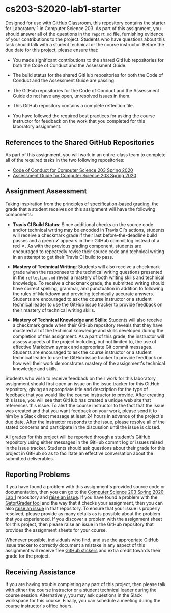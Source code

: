 # cs203-S2020-lab1-starter

Designed for use with [GitHub Classroom](https://classroom.github.com/), this
repository contains the starter for Laboratory 1 in Computer Science 203. As
part of this assignment, you should answer all of the questions in the
`report.md` file, furnishing evidence of your contributions to the project.
Students who have questions about this task should talk with a student technical
or the course instructor. Before the due date for this project, please ensure
that:

- You made significant contributions to the shared GitHub repositories for both
  the Code of Conduct and the Assessment Guide.

- The build status for the shared GitHub repositories for both the Code of
  Conduct and the Assessment Guide are passing.

- The GitHub repositories for the Code of Conduct and the Assessment Guide do
  not have any open, unresolved issues in them.

- This GitHub repository contains a complete reflection file.

- You have followed the required best practices for asking the course instructor
  for feedback on the work that you completed for this laboratory assignment.

## References to the Shared GitHub Repositories

As part of this assignment, you will work in an entire-class team to complete
all of the required tasks in the two following repositories:

- [Code of Conduct for Computer Science 203 Spring 2020](https://github.com/Allegheny-Computer-Science-203-S2020/cs203-S2020-conduct)
- [Assessment Guide for Computer Science 203 Spring 2020](https://github.com/Allegheny-Computer-Science-203-S2020/cs203-S2020-assessment)

## Assignment Assessment

Taking inspiration from the principles of [specification-based
grading](http://rtalbert.org/return-to-specs-grading-calculus/), the grade that
a student receives on this assignment will have the following components:

- **Travis CI Build Status**: Since additional checks on the source code and/or
  technical writing may be encoded in Travis CI's actions, students will receive
  a checkmark grade if their last before-the-deadline build passes and a green
  &#x2714; appears in their GitHub commit log instead of a red &#x2717;. As with
  the previous grading component, students are encouraged to repeatedly revise
  their source code and technical writing in an attempt to get their Travis CI
  build to pass.

- **Mastery of Technical Writing**: Students will also receive a checkmark grade
  when the responses to the technical writing questions presented in the
  `reflection.md` reveal a mastery of both writing skills and technical
  knowledge. To receive a checkmark grade, the submitted writing should have
  correct spelling, grammar, and punctuation in addition to following the rules
  of Markdown and providing technically accurate answers. Students are
  encouraged to ask the course instructor or a student technical leader to use
  the GitHub issue tracker to provide feedback on their mastery of technical
  writing skills.

- **Mastery of Technical Knowledge and Skills**: Students will also receive a
  checkmark grade when their GitHub repository reveals that they have mastered
  all of the technical knowledge and skills developed during the completion of
  this assignment. As a part of this grade, the instructor will assess aspects
  of the project including, but not limited to, the use of effective Markdown
  syntax and appropriate Git commit messages. Students are encouraged to ask the
  course instructor or a student technical leader to use the GitHub issue
  tracker to provide feedback on how well their work demonstrates mastery of the
  assignment's technical knowledge and skills.

Students who wish to receive feedback on their work for this laboratory
assignment should first open an issue on the issue tracker for this GitHub
repository, giving an appropriate title and description for the type of feedback
that you would like the course instructor to provide. After creating this issue,
you will see that GitHub has created a unique web site that references this
issue. To alert the course instructor to the fact that the issue was created and
that you want feedback on your work, please send it to him by a Slack direct
message at least 24 hours in advance of the project's due date. After the
instructor responds to the issue, please resolve all of the stated concerns and
participate in the discussion until the issue is closed.

All grades for this project will be reported through a student's GitHub
repository using either messages in the GitHub commit log or issues raised in
the issue tracker. Students should ask questions about their grade for this
project in GitHub so as to facilitate an effective conversation about the
submitted deliverables.

## Reporting Problems

If you have found a problem with this assignment's provided source code or
documentation, then you can go to the [Computer Science 203 Spring 2020 Lab
1](https://github.com/Allegheny-Computer-Science-203-F2020/cs203-F2020-lab1-starter)
repository and [raise an
issue](https://github.com/Allegheny-Computer-Science-203-F2020/cs203-F2020-lab1-starter/issues).
If you have found a problem with the [GatorGrader
tool](https://github.com/GatorEducator/gatorgrader) and the way that it checks
your assignment, then you can also [raise an
issue](https://github.com/GatorEducator/gatorgrader/issues) in that repository.
To ensure that your issue is properly resolved, please provide as many details
as is possible about the problem that you experienced. If you discover a problem
with the assignment sheet for this project, then please raise an issue in the
GitHub repository that provides the assignment sheets for your course.

Whenever possible, individuals who find, and use the appropriate GitHub issue
tracker to correctly document a mistake in any aspect of this assignment will
receive free [GitHub stickers](https://octodex.github.com/) and extra credit
towards their grade for the project.

## Receiving Assistance

If you are having trouble completing any part of this project, then please talk
with either the course instructor or a student technical leader during the
course session. Alternatively, you may ask questions in the Slack workspace for
this course. Finally, you can schedule a meeting during the course instructor's
office hours.
